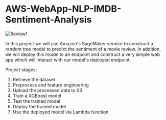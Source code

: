 # AWS-WebApp-NLP-IMDB-Sentiment-Analysis

![Review1](Review1.png)

In this project we will use Amazon's SageMaker service to construct a random tree model to predict the sentiment of a movie review. In addition, we will deploy this model to an endpoint and construct a very simple web app which will interact with our model's deployed endpoint.

Project stages:

1. Retrieve the dataset
2. Preprocess and feature engineering
3. Upload the processed data to S3
4. Train a XGBoost model
5. Test the trained model
6. Deploy the trained model
7. Use the deployed model via Lambda function
